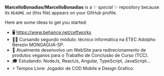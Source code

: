 
**MarcelloBonadias/MarcelloBonadias** is a ✨ _special_ ✨ repository because its `README.md` (this file) appears on your GitHub profile.

Here are some ideas to get you started:

- 🖥️ https://www.behance.net/ceftworks
- 👩‍💻 Cursando segundo módulo: técnico informática na ETEC Adolpho Berezin MONGAGUÁ-SP.
- 🔭 Atualmente desenvolvo um WebSite para redirecionamento de produtos veganos para o Trabalho de Conclusão de Curso (TCC).
- 🎓 Estudando: NodeJs, ReactJs, Angular, TypeScript, JavaScript...
- ⚡ Tempos Livre: Jogador de COD Mobile e Design Grafico.
